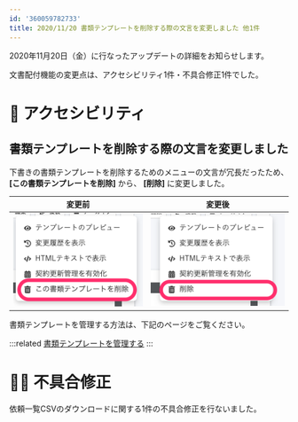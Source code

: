 ```yaml
---
id: '360059782733'
title: 2020/11/20 書類テンプレートを削除する際の文言を変更しました 他1件
---
```

2020年11月20日（金）に行なったアップデートの詳細をお知らせします。

文書配付機能の変更点は、アクセシビリティ1件・不具合修正1件でした。

# 🎢 アクセシビリティ

## 書類テンプレートを削除する際の文言を変更しました

下書きの書類テンプレートを削除するためのメニューの文言が冗長だったため、 **\[この書類テンプレートを削除\]** から、 **\[削除\]** に変更しました。

| 変更前 | 変更後 |
| --- | --- |
| ![99631392-da33b600-2a7e-11eb-9bc7-019538a3e775-2.png](./99631392-da33b600-2a7e-11eb-9bc7-019538a3e775-2.png) | ![99631241-9476ed80-2a7e-11eb-8a24-5f2dc1403735-2.png](./99631241-9476ed80-2a7e-11eb-8a24-5f2dc1403735-2.png) |

書類テンプレートを管理する方法は、下記のページをご覧ください。

:::related
[書類テンプレートを管理する](https://knowledge.smarthr.jp/hc/ja/articles/360026104474)
:::

# 👨‍⚕️ 不具合修正

依頼一覧CSVのダウンロードに関する1件の不具合修正を行ないました。
